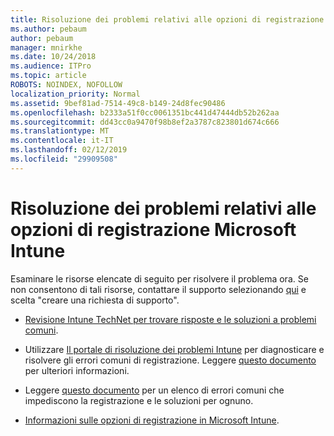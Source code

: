 ```yaml
---
title: Risoluzione dei problemi relativi alle opzioni di registrazione Microsoft Intune
ms.author: pebaum
author: pebaum
manager: mnirkhe
ms.date: 10/24/2018
ms.audience: ITPro
ms.topic: article
ROBOTS: NOINDEX, NOFOLLOW
localization_priority: Normal
ms.assetid: 9bef81ad-7514-49c8-b149-24d8fec90486
ms.openlocfilehash: b2333a51f0cc0061351bc441d47444db52b262aa
ms.sourcegitcommit: dd43cc0a9470f98b8ef2a3787c823801d674c666
ms.translationtype: MT
ms.contentlocale: it-IT
ms.lasthandoff: 02/12/2019
ms.locfileid: "29909508"
---
```

# <a name="troubleshoot-issues-with-enrollment-options-microsoft-intune"></a>Risoluzione dei problemi relativi alle opzioni di registrazione Microsoft Intune

Esaminare le risorse elencate di seguito per risolvere il problema ora. Se non consentono di tali risorse, contattare il supporto selezionando [qui](https://portal.azure.com/#blade/Microsoft_Intune_DeviceSettings/ExtensionLandingBlade/help) e scelta "creare una richiesta di supporto". 
  
- [Revisione Intune TechNet per trovare risposte e le soluzioni a problemi comuni](https://social.technet.microsoft.com/Forums/home?category=microsoftintune&amp;filter=alltypes&amp;sort=lastpostdesc).
    
- Utilizzare [Il portale di risoluzione dei problemi Intune](https://devicemanagement.microsoft.com/#blade/Microsoft_Intune_DeviceSettings/TroubleshootBlade) per diagnosticare e risolvere gli errori comuni di registrazione. Leggere [questo documento](https://docs.microsoft.com/intune/help-desk-operators) per ulteriori informazioni. 
    
- Leggere [questo documento](https://docs.microsoft.com/intune-classic/Troubleshoot/troubleshoot-device-enrollment-in-intune) per un elenco di errori comuni che impediscono la registrazione e le soluzioni per ognuno. 
    
- [Informazioni sulle opzioni di registrazione in Microsoft Intune](https://docs.microsoft.com/intune/enrollment-options).
    

